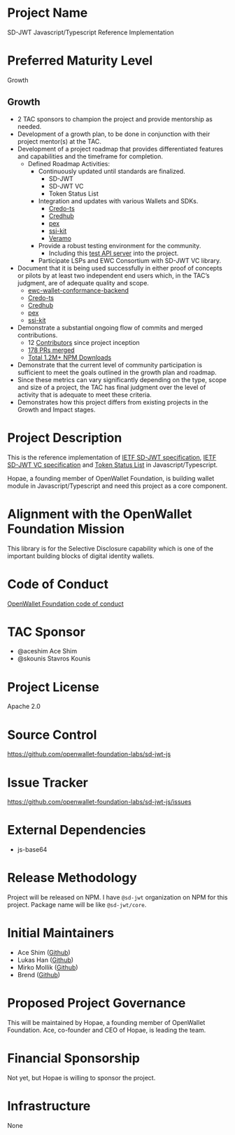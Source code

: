 # Project Name

SD-JWT Javascript/Typescript Reference Implementation

# Preferred Maturity Level

Growth

## Growth

- 2 TAC sponsors to champion the project and provide mentorship as needed.
- Development of a growth plan, to be done in conjunction with their project mentor(s) at the TAC.
- Development of a project roadmap that provides differentiated features and capabilities and the timeframe for completion.
  - Defined Roadmap Activities:
    - Continuously updated until standards are finalized.
      - SD-JWT
      - SD-JWT VC
      - Token Status List
    - Integration and updates with various Wallets and SDKs.
      - [Credo-ts](https://github.com/openwallet-foundation/credo-ts)
      - [Credhub](https://github.com/openwallet-foundation-labs/credhub)
      - [pex](https://github.com/Sphereon-Opensource/PEX)
      - [ssi-kit](https://github.com/Sphereon-Opensource/SSI-SDK)
      - [Veramo](https://github.com/decentralized-identity/veramo/pull/1358)
    - Provide a robust testing environment for the community.
      - Including this [test API server](https://github.com/lukasjhan/sd-jwt-test-api) into the project.
    - Participate LSPs and EWC Consortium with SD-JWT VC library.
- Document that it is being used successfully in either proof of concepts or pilots by at least two independent end users which, in the TAC’s judgment, are of adequate quality and scope.
  - [ewc-wallet-conformance-backend](https://github.com/EWC-consortium/ewc-wallet-conformance-backend)
  - [Credo-ts](https://github.com/openwallet-foundation/credo-ts)
  - [Credhub](https://github.com/openwallet-foundation-labs/credhub)
  - [pex](https://github.com/Sphereon-Opensource/PEX)
  - [ssi-kit](https://github.com/Sphereon-Opensource/SSI-SDK)
- Demonstrate a substantial ongoing flow of commits and merged contributions.
  - 12 [Contributors](https://github.com/openwallet-foundation-labs/sd-jwt-js/graphs/contributors) since project inception
  - [178 PRs merged](https://github.com/openwallet-foundation-labs/sd-jwt-js/pulls?q=is%3Apr+is%3Aclosed)
  - [Total 1.2M+ NPM Downloads](https://npm-stats-ecru.vercel.app/)
- Demonstrate that the current level of community participation is sufficient to meet the goals outlined in the growth plan and roadmap.
- Since these metrics can vary significantly depending on the type, scope and size of a project, the TAC has final judgment over the level of activity that is adequate to meet these criteria.
- Demonstrates how this project differs from existing projects in the Growth and Impact stages.

# Project Description

This is the reference implementation of [IETF SD-JWT specification](https://datatracker.ietf.org/doc/draft-ietf-oauth-selective-disclosure-jwt/), [IETF SD-JWT VC specification](https://datatracker.ietf.org/doc/draft-ietf-oauth-sd-jwt-vc/) and [Token Status List](https://datatracker.ietf.org/doc/draft-ietf-oauth-status-list/) in Javascript/Typescript.

Hopae, a founding member of OpenWallet Foundation, is building wallet module in Javascript/Typescript and need this project as a core component.

# Alignment with the OpenWallet Foundation Mission

This library is for the Selective Disclosure capability which is one of the important building blocks of digital identity wallets.

# Code of Conduct

[OpenWallet Foundation code of conduct](https://tac.openwallet.foundation/governance/code-of-conduct/)

# TAC Sponsor

- @aceshim Ace Shim
- @skounis Stavros Kounis

# Project License

Apache 2.0

# Source Control

https://github.com/openwallet-foundation-labs/sd-jwt-js

# Issue Tracker

https://github.com/openwallet-foundation-labs/sd-jwt-js/issues

# External Dependencies

- js-base64

# Release Methodology

Project will be released on NPM. I have `@sd-jwt` organization on NPM for this project. Package name will be like `@sd-jwt/core`.

# Initial Maintainers

- Ace Shim ([Github](https://github.com/pensivej))
- Lukas Han ([Github](https://github.com/lukasjhan))
- Mirko Mollik ([Github](https://github.com/cre8))
- Brend ([Github](https://github.com/berendsliedrecht))

# Proposed Project Governance

This will be maintained by Hopae, a founding member of OpenWallet Foundation.
Ace, co-founder and CEO of Hopae, is leading the team.

# Financial Sponsorship

Not yet, but Hopae is willing to sponsor the project.

# Infrastructure

None

